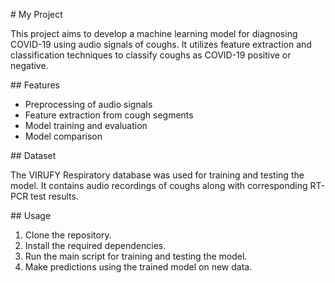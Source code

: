 \# My Project

This project aims to develop a machine learning model for diagnosing COVID-19 using audio signals of coughs. It utilizes feature extraction and classification techniques to classify coughs as COVID-19 positive or negative.

\## Features

- Preprocessing of audio signals
- Feature extraction from cough segments
- Model training and evaluation
- Model comparison

\## Dataset

The VIRUFY Respiratory database was used for training and testing the model. It contains audio recordings of coughs along with corresponding RT-PCR test results.

\## Usage

1. Clone the repository.
1. Install the required dependencies.
1. Run the main script for training and testing the model.
1. Make predictions using the trained model on new data.
